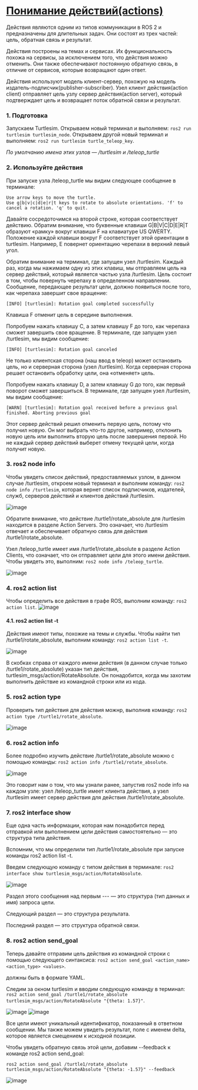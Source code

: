 # [Понимание действий(actions)](https://docs.ros.org/en/rolling/Tutorials/Beginner-CLI-Tools/Understanding-ROS2-Actions/Understanding-ROS2-Actions.html)

Действия являются одним из типов коммуникации в ROS 2 и предназначены для длительных задач. Они состоят из трех частей: цель, обратная связь и результат.

Действия построены на темах и сервисах. Их функциональность похожа на сервисы, за исключением того, что действия можно отменить. 
Они также обеспечивают постоянную обратную связь, в отличие от сервисов, которые возвращают один ответ.

Действия используют модель клиент-сервер, похожую на модель издатель-подписчик(publisher-subscriber). Узел клиент действия(action client) отправляет цель узлу сервер действия(action server), который подтверждает цель и возвращает поток обратной связи и результат.

### 1. Подготовка

Запускаем Turtlesim. Открываем новый терминал и выполняем: `ros2 run turtlesim turtlesim_node`. Открываем другой новый терминал и выполняем: `ros2 run turtlesim turtle_teleop_key`.

*По умолчанию имена этих узлов — /turtlesim и /teleop_turtle*

### 2. Используйте действия

При запуске узла /teleop_turtle мы видим следующее сообщение в терминале: 
```
Use arrow keys to move the turtle.
Use g|b|v|c|d|e|r|t keys to rotate to absolute orientations. 'f' to cancel a rotation. 'q' to quit.
```
Давайте сосредоточимся на второй строке, которая соответствует действию. Обратим внимание, что буквенные клавиши G|B|V|C|D|E|R|T образуют «рамку» вокруг клавиши F на клавиатуре US QWERTY. 
Положение каждой клавиши вокруг F соответствует этой ориентации в turtlesim. Например, E повернет ориентацию черепахи в верхний левый угол.

Обратим внимание на терминал, где запущен узел /turtlesim. Каждый раз, когда мы нажимаем одну из этих клавиш, мы отправляем цель на сервер действий, который является частью узла /turtlesim. 
Цель состоит в том, чтобы повернуть черепаху в определенном направлении. 
Сообщение, передающее результат цели, должно появиться после того, как черепаха завершит свое вращение: 

`[INFO] [turtlesim]: Rotation goal completed successfully`

Клавиша F отменит цель в середине выполнения.

Попробуем нажать клавишу C, а затем клавишу F до того, как черепаха сможет завершить свое вращение. 
В терминале, где запущен узел /turtlesim, мы видим сообщение: 

`[INFO] [turtlesim]: Rotation goal canceled`

Не только клиентская сторона (наш ввод в teleop) может остановить цель, но и серверная сторона (узел /turtlesim). 
Когда серверная сторона решает остановить обработку цели, она «отменяет» цель.

Попробуем нажать клавишу D, а затем клавишу G до того, как первый поворот сможет завершиться. 
В терминале, где запущен узел /turtlesim, мы видим сообщение: 

`[WARN] [turtlesim]: Rotation goal received before a previous goal finished. Aborting previous goal`

Этот сервер действий решил отменить первую цель, потому что получил новую. Он мог выбрать что-то другое, например, отклонить новую цель или выполнить вторую цель после завершения первой. 
Но не каждый сервер действий выберет отмену текущей цели, когда получит новую.

### 3. ros2 node info

Чтобы увидеть список действий, предоставляемых узлом, в данном случае /turtlesim, откроем новый терминал и выполним команду: `ros2 node info /turtlesim`, которая вернет список подписчиков, издателей, служб, серверов действий и клиентов действий /turtlesim.

![image](https://github.com/user-attachments/assets/c6dbae91-081d-45fa-b7a9-7c5947a1c9d8)

Обратите внимание, что действие /turtle1/rotate_absolute для /turtlesim находится в разделе Action Servers. 
Это означает, что /turtlesim отвечает и обеспечивает обратную связь для действия /turtle1/rotate_absolute.

Узел /teleop_turtle имеет имя /turtle1/rotate_absolute в разделе Action Clients, что означает, что он отправляет цели для этого имени действия. Чтобы увидеть это, выполним: `ros2 node info /teleop_turtle`.

![image](https://github.com/user-attachments/assets/2a4647be-13c8-4cad-ae3f-9a0d4d476457)

### 4. ros2 action list

Чтобы определить все действия в графе ROS, выполним команду: `ros2 action list`.
![image](https://github.com/user-attachments/assets/72b1009f-223f-4ddf-a850-1d13af43eb22)

#### 4.1. ros2 action list -t

Действия имеют типы, похожие на темы и службы. Чтобы найти тип /turtle1/rotate_absolute, выполним команду: `ros2 action list -t`.

![image](https://github.com/user-attachments/assets/b835c0a4-cf3d-41e3-bea3-36e92ede9bed)

В скобках справа от каждого имени действия (в данном случае только /turtle1/rotate_absolute) указан тип действия, turtlesim_msgs/action/RotateAbsolute. 
Он понадобится, когда мы захотим выполнить действие из командной строки или из кода.

### 5. ros2 action type

Проверить тип действия для действия можнр, выполнив команду: `ros2 action type /turtle1/rotate_absolute`.

![image](https://github.com/user-attachments/assets/92968520-404f-41d5-9f25-d8433e0e4d73)

### 6. ros2 action info

Более подробно изучить действие /turtle1/rotate_absolute можно с помощью команды: `ros2 action info /turtle1/rotate_absolute`.

![image](https://github.com/user-attachments/assets/c77a7410-44d3-49d9-a878-6550db48669f)

Это говорит нам о том, что мы узнали ранее, запустив ros2 node info на каждом узле: узел /teleop_turtle имеет клиента действия, а узел /turtlesim имеет сервер действия для действия /turtle1/rotate_absolute.

### 7. ros2 interface show

Еще одна часть информации, которая нам понадобится перед отправкой или выполнением цели действия самостоятельно — это структура типа действия.

Вспомним, что мы определили тип /turtle1/rotate_absolute при запуске команды ros2 action list -t. 

Введем следующую команду с типом действия в терминале: `ros2 interface show turtlesim_msgs/action/RotateAbsolute`.

![image](https://github.com/user-attachments/assets/6c119052-38a1-4320-a339-41d30b1d01ff)

Раздел этого сообщения над первым --- — это структура (тип данных и имя) запроса цели. 

Следующий раздел — это структура результата. 

Последний раздел — это структура обратной связи.

### 8. ros2 action send_goal

Теперь давайте отправим цель действия из командной строки с помощью следующего синтаксиса: `ros2 action send_goal <action_name> <action_type> <values>`.

<values> должны быть в формате YAML.

Следим за окном turtlesim и вводим следующую команду в терминал: `ros2 action send_goal /turtle1/rotate_absolute turtlesim_msgs/action/RotateAbsolute "{theta: 1.57}"`.

![image](https://github.com/user-attachments/assets/2632d1a5-7064-4423-94de-d45a6ad053cd)
![image](https://github.com/user-attachments/assets/a8a54870-74cb-41d1-8c4c-9b45ecf30cb1)

Все цели имеют уникальный идентификатор, показанный в ответном сообщении. Мы также можем увидеть результат, поле с именем delta, которое является смещением к исходной позиции.

Чтобы увидеть обратную связь этой цели, добавим --feedback к команде ros2 action send_goal:
```
ros2 action send_goal /turtle1/rotate_absolute turtlesim_msgs/action/RotateAbsolute "{theta: -1.57}" --feedback
```

![image](https://github.com/user-attachments/assets/b58e586e-8276-4bac-b187-22d7e74d89a2)
